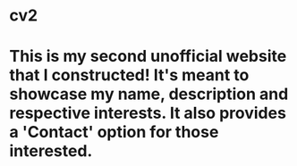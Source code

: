 # cv2
# This is my second unofficial website that I constructed! It's meant to showcase my name, description and respective interests. It also provides a 'Contact' option for those interested.
